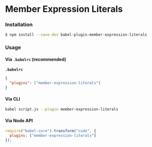 # Member Expression Literals

### Installation

```sh
$ npm install --save-dev babel-plugin-member-expression-literals
```

### Usage

#### Via `.babelrc` (recommended)

**`.babelrc`**

```json
{
  "plugins": ["member-expression-literals"]
}
```

#### Via CLI

```sh
babel script.js --plugin member-expression-literals
```

#### Via Node API

```js
require("babel-core").transform("code", {
  plugins: ["member-expression-literals"]
});
```
